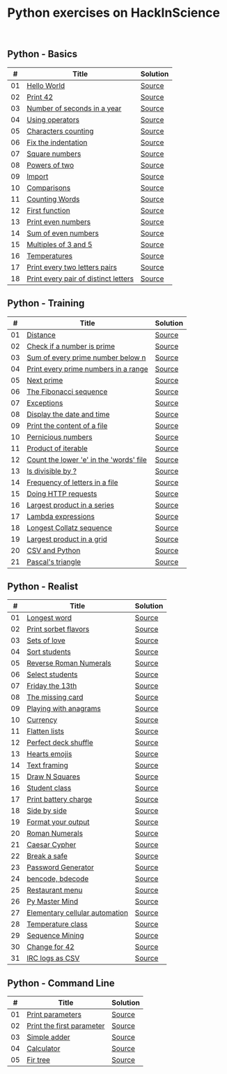 # Python exercises on HackInScience

<br />

## Python - Basics
| # |    Title    |    Solution    |
|---| ----------- | -------------- |
|01| [Hello World](https://www.hackinscience.org/exercises/hello-world) | [Source](./src/basics/01-hello-world.py) |
|02| [Print 42](https://www.hackinscience.org/exercises/print-42) | [Source](./src/basics/02-print-42.py) |
|03| [Number of seconds in a year](https://www.hackinscience.org/exercises/number-of-seconds-in-a-year) | [Source](./src/basics/03-number-of-seconds-in-year.py) |
|04| [Using operators](https://www.hackinscience.org/exercises/using-operators) | [Source](./src/basics/04-using-operators.py) |
|05| [Characters counting](https://www.hackinscience.org/exercises/characters-counting) | [Source](./src/basics/05-characters-counting.py) |
|06| [Fix the indentation](https://www.hackinscience.org/exercises/fix-indentation) | [Source](./src/basics/06-fix-the-indentation.py) |
|07| [Square numbers](https://www.hackinscience.org/exercises/square-numbers) | [Source](./src/basics/07-square-numbers.py) |
|08| [Powers of two](https://www.hackinscience.org/exercises/powers-of-two) | [Source](./src/basics/08-powers-of-two.py) |
|09| [Import](https://www.hackinscience.org/exercises/import) | [Source](./src/basics/09-import.py) |
|10| [Comparisons](https://www.hackinscience.org/exercises/comparisons) | [Source](./src/basics/10-comparisons.py) |
|11| [Counting Words](https://www.hackinscience.org/exercises/counting-words) | [Source](./src/basics/11-counting-words.py) |
|12| [First function](https://www.hackinscience.org/exercises/first-function) | [Source](./src/basics/12-first-function.py) |
|13| [Print even numbers](https://www.hackinscience.org/exercises/print-even-numbers) | [Source](./src/basics/13-print-even-numbers.py) |
|14| [Sum of even numbers](https://www.hackinscience.org/exercises/sum-of-even-numbers-below-100) | [Source](./src/basics/14-sum-of-even-numbers.py) |
|15| [Multiples of 3 and 5](https://www.hackinscience.org/exercises/multiples-of-3-and-5) | [Source](./src/basics/15-multiples-of-3-and-5.py) |
|16| [Temperatures](https://www.hackinscience.org/exercises/temperatures) | [Source](./src/basics/16-temperatures.py) |
|17| [Print every two letters pairs](https://www.hackinscience.org/exercises/print-every-two-letters-pairs) | [Source](./src/basics/17-print-every-two-letters-pairs.py) |
|18| [Print every pair of distinct letters](https://www.hackinscience.org/exercises/print-every-pair-of-distinct-letters) | [Source](./src/basics/18-print-every-pair-of-distinct-letters.py) |



## Python - Training
| # |    Title    |    Solution    |
|---| ----------- | -------------- |
|01| [Distance](https://www.hackinscience.org/exercises/distance) | [Source](./src/training/01-distance.py) |
|02| [Check if a number is prime](https://www.hackinscience.org/exercises/is-prime) | [Source](./src/training/02-is-prime.py) |
|03| [Sum of every prime number below n](https://www.hackinscience.org/exercises/sum-every-prime-number-below-n) | [Source](./src/training/03-sum-every-prime-number-below-n.py) |
|04| [Print every prime numbers in a range](https://www.hackinscience.org/exercises/print-every-prime-numbers-in-a-range) | [Source](./src/training/04-print-every-prime-numbers-in-a-range.py) |
|05| [Next prime](https://www.hackinscience.org/exercises/print-the-first-prime-number-after-the-given-one) | [Source](./src/training/05-print-the-first-prime-number-after-the-given-one.py) |
|06| [The Fibonacci sequence](https://www.hackinscience.org/exercises/fibonacci-sequence) | [Source](./src/training/06-fibonacci-sequence.py) |
|07| [Exceptions](https://www.hackinscience.org/exercises/exceptions) | [Source](./src/training/07-exceptions.py) |
|08| [Display the date and time](https://www.hackinscience.org/exercises/my-date) | [Source](./src/training/08-my-date.py) |
|09| [Print the content of a file](https://www.hackinscience.org/exercises/print-the-content-of-the-file-words) | [Source](./src/training/09-print-the-content-of-the-file-words.py) |
|10| [Pernicious numbers](https://www.hackinscience.org/exercises/pernicious-numbers) | [Source](./src/training/10-pernicious-numbers.py) |
|11| [Product of iterable](https://www.hackinscience.org/exercises/product-of-iterable) | [Source](./src/training/11-product-of-iterable.py) |
|12| [Count the lower 'e' in the 'words' file](https://www.hackinscience.org/exercises/count-the-lower-e-in-the-words-file) | [Source](./src/training/12-count-the-lower-e-in-the-words-file.py) |
|13| [Is divisible by ?](https://www.hackinscience.org/exercises/is-divisible-by) | [Source](./src/training/13-is-divisible-by.py) |
|14| [Frequency of letters in a file](https://www.hackinscience.org/exercises/give-the-frequency-of-letters-in-the-words-file) | [Source](./src/training/14-give-the-frequency-of-letters-in-the-words-file.py) |
|15| [Doing HTTP requests](https://www.hackinscience.org/exercises/doing-http-requests) | [Source](./src/training/15-doing-http-requests.py) |
|16| [Largest product in a series](https://www.hackinscience.org/exercises/largest-product-in-a-series) | [Source](./src/training/16-largest-product-in-a-series.py) |
|17| [Lambda expressions](https://www.hackinscience.org/exercises/lambda-expressions) | [Source](./src/training/17-lambda-expressions.py) |
|18| [Longest Collatz sequence](https://www.hackinscience.org/exercises/longest-collatz-sequence) | [Source](./src/training/18-longest-collatz-sequence.py) |
|19| [Largest product in a grid](https://www.hackinscience.org/exercises/largest-product-in-a-grid) | [Source](./src/training/19-largest-product-in-a-grid.py) |
|20| [CSV and Python](https://www.hackinscience.org/exercises/csv-and-python) | [Source](./src/training/20-csv-and-python.py) |
|21| [Pascal's triangle](https://www.hackinscience.org/exercises/pascals-triangle) | [Source](./src/training/21-pascals-triangle.py) |



## Python - Realist
| # |    Title    |    Solution    |
|---| ----------- | -------------- |
|01| [Longest word](https://www.hackinscience.org/exercises/longest-word) | [Source](./src/realist/01-longest-word.py) |
|02| [Print sorbet flavors](https://www.hackinscience.org/exercises/print-sorbet-flavors) | [Source](./src/realist/02-print-sorbet-flavors.py) |
|03| [Sets of love](https://www.hackinscience.org/exercises/sets-of-love) | [Source](./src/realist/03-sets-of-love.py) |
|04| [Sort students](https://www.hackinscience.org/exercises/sort-students) | [Source](./src/realist/04-sort-students.py) |
|05| [Reverse Roman Numerals](https://www.hackinscience.org/exercises/reverse-roman-numerals) | [Source](./src/realist/05-reverse-roman-numerals.py) |
|06| [Select students](https://www.hackinscience.org/exercises/select-students) | [Source](./src/realist/06-select-students.py) |
|07| [Friday the 13th](https://www.hackinscience.org/exercises/friday-the-13th) | [Source](./src/realist/07-friday-the-13th.py) |
|08| [The missing card](https://www.hackinscience.org/exercises/the-missing-card) | [Source](./src/realist/08-the-missing-card.py) |
|09| [Playing with anagrams](https://www.hackinscience.org/exercises/is_anagram) | [Source](./src/realist/09-is_anagram.py) |
|10| [Currency](https://www.hackinscience.org/exercises/currency) | [Source](./src/realist/10-currency.py) |
|11| [Flatten lists](https://www.hackinscience.org/exercises/flatten-lists) | [Source](./src/realist/11-flatten-lists.py) |
|12| [Perfect deck shuffle](https://www.hackinscience.org/exercises/perfect-deck-shuffle) | [Source](./src/realist/12-perfect-deck-shuffle.py) |
|13| [Hearts emojis](https://www.hackinscience.org/exercises/hearts-emojis) | [Source](./src/realist/13-hearts-emojis.py) |
|14| [Text framing](https://www.hackinscience.org/exercises/text-framing) | [Source](./src/realist/14-text-framing.py) |
|15| [Draw N Squares](https://www.hackinscience.org/exercises/draw-n-squares) | [Source](./src/realist/15-draw-n-squares.py) |
|16| [Student class](https://www.hackinscience.org/exercises/student-class) | [Source](./src/realist/16-student-class.py) |
|17| [Print battery charge](https://www.hackinscience.org/exercises/print-battery-charge) | [Source](./src/realist/17-print-battery-charge.py) |
|18| [Side by side](https://www.hackinscience.org/exercises/side-by-side) | [Source](./src/realist/18-side-by-side.py) |
|19| [Format your output](https://www.hackinscience.org/exercises/format-your-output) | [Source](./src/realist/19-format-your-output.py) |
|20| [Roman Numerals](https://www.hackinscience.org/exercises/roman-numerals) | [Source](./src/realist/20-roman-numerals.py) |
|21| [Caesar Cypher](https://www.hackinscience.org/exercises/caesar-cypher) | [Source](./src/realist/21-caesar-cypher.py) |
|22| [Break a safe](https://www.hackinscience.org/exercises/break-a-safe) | [Source](./src/realist/22-break-a-safe.py) |
|23| [Password Generator](https://www.hackinscience.org/exercises/password-generator) | [Source](./src/realist/23-password-generator.py) |
|24| [bencode, bdecode](https://www.hackinscience.org/exercises/bencode-bdecode) | [Source](./src/realist/24-bencode-bdecode.py) |
|25| [Restaurant menu](https://www.hackinscience.org/exercises/restaurant-menu) | [Source](./src/realist/25-restaurant-menu.py) |
|26| [Py Master Mind](https://www.hackinscience.org/exercises/py-master-mind) | [Source](./src/realist/26-py-master-mind.py) |
|27| [Elementary cellular automation](https://www.hackinscience.org/exercises/elementary-cellular-automaton) | [Source](./src/realist/27-elementary-cellular-automaton.py) |
|28| [Temperature class](https://www.hackinscience.org/exercises/temperature-class) | [Source](./src/realist/28-temperature-class.py) |
|29| [Sequence Mining](https://www.hackinscience.org/exercises/sequence-mining) | [Source](./src/realist/29-sequence-mining.py) |
|30| [Change for 42](https://www.hackinscience.org/exercises/change-for-42) | [Source](./src/realist/30-change-for-42.py) |
|31| [IRC logs as CSV](https://www.hackinscience.org/exercises/irc-logs-as-csv) | [Source](./src/realist/31-irc-logs-as-csv.py) |



## Python - Command Line
| # |    Title    |    Solution    |
|---| ----------- | -------------- |
|01| [Print parameters](https://www.hackinscience.org/exercises/print-parameters) | [Source](./src/command-line/01-print-parameters.py) |
|02| [Print the first parameter](https://www.hackinscience.org/exercises/print-the-first-parameter) | [Source](./src/command-line/02-print-the-first-parameter.py) |
|03| [Simple adder](https://www.hackinscience.org/exercises/my-add) | [Source](./src/command-line/03-my-add.py) |
|04| [Calculator](https://www.hackinscience.org/exercises/calculator1) | [Source](./src/command-line/04-calculator1.py) |
|05| [Fir tree](https://www.hackinscience.org/exercises/sapin) | [Source](./src/command-line/05-fir-tree.py) |
